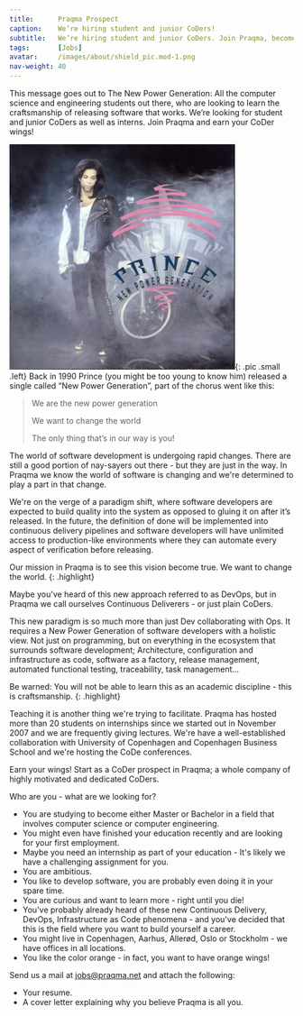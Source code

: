 ```yaml
---
title:      Praqma Prospect
caption:    We’re hiring student and junior CoDers!
subtitle:   We’re hiring student and junior CoDers. Join Praqma, become a prospect and earn your wings!
tags:       [Jobs]
avatar:     /images/about/shield_pic.mod-1.png
nav-weight: 40
---
```


This message goes out to The New Power Generation: 
All the computer science and engineering students out there, who are looking to learn the craftsmanship of releasing software that works. 
We’re looking for student and junior CoDers as well as interns. Join Praqma and earn your CoDer wings!
<!--break-->

![Prince](/images/about/Prince_NPGsong.jpg){: .pic .small .left}
Back in 1990 Prince (you might be too young to know him) released a single called “New Power Generation”, part of the chorus went like this:

> We are the new power generation
>
> We want to change the world
>
> The only thing that’s in our way is you!

The world of software development is undergoing rapid changes. 
There are still a good portion of nay-sayers out there - but they are just in the way. 
In Praqma we know the world of software is changing and we're determined to play a part in that change.

We're on the verge of a paradigm shift, where software developers are expected to build quality into the system as opposed to gluing it on after it’s released. 
In the future, the definition of done will be implemented into continuous delivery pipelines and software developers will have unlimited access to production-like environments where they can automate every aspect of verification before releasing.

Our mission in Praqma is to see this vision become true. We want to change the world.
{: .highlight}

Maybe you've heard of this new approach referred to as DevOps, but in Praqma we call ourselves Continuous Deliverers - or just plain CoDers.

This new paradigm is so much more than just Dev collaborating with Ops. 
It requires a New Power Generation of software developers with a holistic view. 
Not just on programming, but on everything in the ecosystem that surrounds software development; 
Architecture, configuration and infrastructure as code, software as a factory, release management, automated functional testing, traceability, task management…

Be warned: You will not be able to learn this as an academic discipline - this is craftsmanship.
{: .highlight}

Teaching it is another thing we're trying to facilitate. 
Praqma has hosted more than 20 students on internships since we started out in November 2007 and we are frequently giving lectures. 
We're have a well-established collaboration with University of Copenhagen and Copenhagen Business School and we're hosting the CoDe conferences.

Earn your wings! Start as a CoDer prospect in Praqma; a whole company of highly motivated and dedicated CoDers.

Who are you - what are we looking for?

 * You are studying to become either Master or Bachelor in a field that involves computer science or computer engineering.
 * You might even have finished your education recently and are looking for your first employment.
 * Maybe you need an internship as part of your education - It's likely we have a challenging assignment for you.
 * You are ambitious.
 * You like to develop software, you are probably even doing it in your spare time.
 * You are curious and want to learn more - right until you die!
 * You've probably already heard of these new Continuous Delivery, DevOps, Infrastructure as Code phenomena - and you've decided that this is the field where you want to build yourself a career.
 * You might live in Copenhagen, Aarhus, Allerød, Oslo or Stockholm - we have offices in all locations.
 * You like the color orange - in fact, you want to have orange wings!


Send us a mail at jobs@praqma.net and attach the following:

 * Your resume.
 * A cover letter explaining why you believe Praqma is all you.
